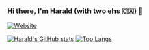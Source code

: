 ### Hi there, I'm Harald (with two ehs 🇨🇦) 👋 

[![Website](https://img.shields.io/website?label=haraldkoch.ca&style=for-the-badge&url=https%3A%2F%2Fharaldkoch.ca)](https://haraldkoch.ca)

[![Harald's GitHub stats](https://github-readme-stats.vercel.app/api?username=haraldkoch&show_icons=true&hide_title=true&theme=solarized-dark&count_private=true&hide=stars)](https://github.com/anuraghazra/github-readme-stats)
[![Top Langs](https://github-readme-stats.vercel.app/api/top-langs/?username=haraldkoch&layout=compact)](https://github.com/anuraghazra/github-readme-stats)

